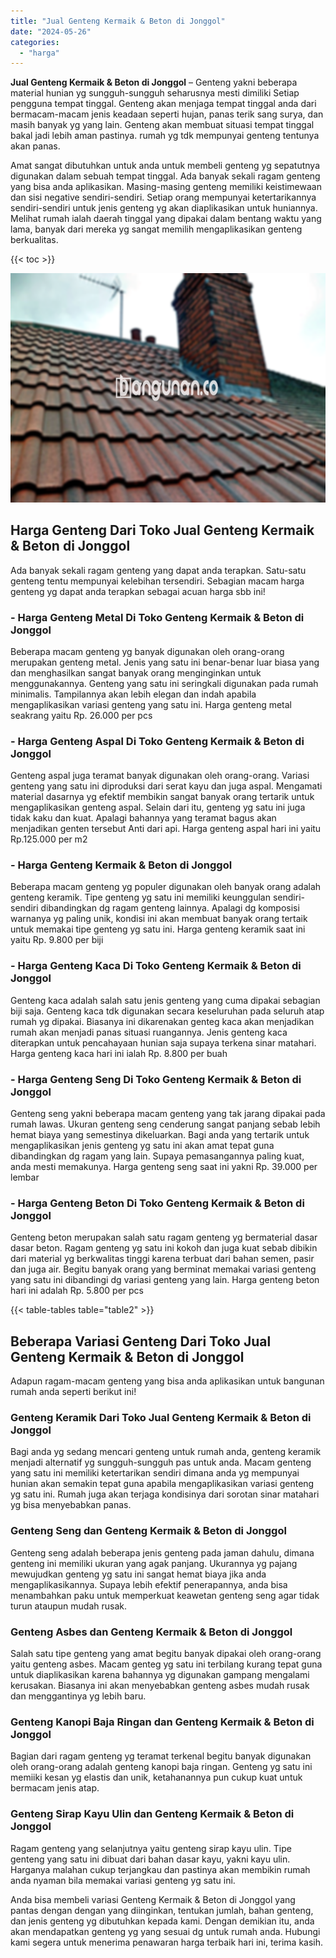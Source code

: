 ```yaml
---
title: "Jual Genteng Kermaik & Beton di Jonggol"
date: "2024-05-26"
categories: 
  - "harga"
---
```


**Jual Genteng Kermaik & Beton di Jonggol** – Genteng yakni beberapa material hunian yg sungguh-sungguh seharusnya mesti dimiliki Setiap pengguna tempat tinggal. Genteng akan menjaga tempat tinggal anda dari bermacam-macam jenis keadaan seperti hujan, panas terik sang surya, dan masih banyak yg yang lain. Genteng akan membuat situasi tempat tinggal bakal jadi lebih aman pastinya. rumah yg tdk mempunyai genteng tentunya akan panas.

Amat sangat dibutuhkan untuk anda untuk membeli genteng yg sepatutnya digunakan dalam sebuah tempat tinggal. Ada banyak sekali ragam genteng yang bisa anda aplikasikan. Masing-masing genteng memiliki keistimewaan dan sisi negative sendiri-sendiri. Setiap orang mempunyai ketertarikannya sendiri-sendiri untuk jenis genteng yg akan diaplikasikan untuk huniannya. Melihat rumah ialah daerah tinggal yang dipakai dalam bentang waktu yang lama, banyak dari mereka yg sangat memilih mengaplikasikan genteng berkualitas.

{{< toc >}}

![Jual Genteng Kermaik & Beton di Jonggol](/images/genteng-minimalis-murah24.png)

## Harga Genteng Dari Toko Jual Genteng Kermaik & Beton di Jonggol

Ada banyak sekali ragam genteng yang dapat anda terapkan. Satu-satu genteng tentu mempunyai kelebihan tersendiri. Sebagian macam harga genteng yg dapat anda terapkan sebagai acuan harga sbb ini!

### \- Harga Genteng Metal Di Toko Genteng Kermaik & Beton di Jonggol

Beberapa macam genteng yg banyak digunakan oleh orang-orang merupakan genteng metal. Jenis yang satu ini benar-benar luar biasa yang dan menghasilkan sangat banyak orang menginginkan untuk menggunakannya. Genteng yang satu ini seringkali digunakan pada rumah minimalis. Tampilannya akan lebih elegan dan indah apabila mengaplikasikan variasi genteng yang satu ini. Harga genteng metal seakrang yaitu Rp. 26.000 per pcs

### \- Harga Genteng Aspal Di Toko Genteng Kermaik & Beton di Jonggol

Genteng aspal juga teramat banyak digunakan oleh orang-orang. Variasi genteng yang satu ini diproduksi dari serat kayu dan juga aspal. Mengamati material dasarnya yg efektif membikin sangat banyak orang tertarik untuk mengaplikasikan genteng aspal. Selain dari itu, genteng yg satu ini juga tidak kaku dan kuat. Apalagi bahannya yang teramat bagus akan menjadikan genten tersebut Anti dari api. Harga genteng aspal hari ini yaitu Rp.125.000 per m2

### \- Harga Genteng Kermaik & Beton di Jonggol

Beberapa macam genteng yg populer digunakan oleh banyak orang adalah genteng keramik. Tipe genteng yg satu ini memiliki keunggulan sendiri-sendiri dibandingkan dg ragam genteng lainnya. Apalagi dg komposisi warnanya yg paling unik, kondisi ini akan membuat banyak orang tertaik untuk memakai tipe genteng yg satu ini. Harga genteng keramik saat ini yaitu Rp. 9.800 per biji

### \- Harga Genteng Kaca Di Toko Genteng Kermaik & Beton di Jonggol

Genteng kaca adalah salah satu jenis genteng yang cuma dipakai sebagian biji saja. Genteng kaca tdk digunakan secara keseluruhan pada seluruh atap rumah yg dipakai. Biasanya ini dikarenakan genteg kaca akan menjadikan rumah akan menjadi panas situasi ruangannya. Jenis genteng kaca diterapkan untuk pencahayaan hunian saja supaya terkena sinar matahari. Harga genteng kaca hari ini ialah Rp. 8.800 per buah

### \- Harga Genteng Seng Di Toko Genteng Kermaik & Beton di Jonggol

Genteng seng yakni beberapa macam genteng yang tak jarang dipakai pada rumah lawas. Ukuran genteng seng cenderung sangat panjang sebab lebih hemat biaya yang semestinya dikeluarkan. Bagi anda yang tertarik untuk mengaplikasikan jenis genteng yg satu ini akan amat tepat guna dibandingkan dg ragam yang lain. Supaya pemasangannya paling kuat, anda mesti memakunya. Harga genteng seng saat ini yakni Rp. 39.000 per lembar

### \- Harga Genteng Beton Di Toko Genteng Kermaik & Beton di Jonggol

Genteng beton merupakan salah satu ragam genteng yg bermaterial dasar dasar beton. Ragam genteng yg satu ini kokoh dan juga kuat sebab dibikin dari material yg berkwalitas tinggi karena terbuat dari bahan semen, pasir dan juga air. Begitu banyak orang yang berminat memakai variasi genteng yang satu ini dibandingi dg variasi genteng yang lain. Harga genteng beton hari ini adalah Rp. 5.800 per pcs

{{< table-tables table="table2" >}}

## Beberapa Variasi Genteng Dari Toko Jual Genteng Kermaik & Beton di Jonggol

Adapun ragam-macam genteng yang bisa anda aplikasikan untuk bangunan rumah anda seperti berikut ini!

### Genteng Keramik Dari Toko Jual Genteng Kermaik & Beton di Jonggol

Bagi anda yg sedang mencari genteng untuk rumah anda, genteng keramik menjadi alternatif yg sungguh-sungguh pas untuk anda. Macam genteng yang satu ini memiliki ketertarikan sendiri dimana anda yg mempunyai hunian akan semakin tepat guna apabila mengaplikasikan variasi genteng yg satu ini. Rumah juga akan terjaga kondisinya dari sorotan sinar matahari yg bisa menyebabkan panas.

### Genteng Seng dan Genteng Kermaik & Beton di Jonggol

Genteng seng adalah beberapa jenis genteng pada jaman dahulu, dimana genteng ini memiliki ukuran yang agak panjang. Ukurannya yg pajang mewujudkan genteng yg satu ini sangat hemat biaya jika anda mengaplikasikannya. Supaya lebih efektif penerapannya, anda bisa menambahkan paku untuk memperkuat keawetan genteng seng agar tidak turun ataupun mudah rusak.

### Genteng Asbes dan Genteng Kermaik & Beton di Jonggol

Salah satu tipe genteng yang amat begitu banyak dipakai oleh orang-orang yaitu genteng asbes. Macam genteg yg satu ini terbilang kurang tepat guna untuk diaplikasikan karena bahannya yg digunakan gampang mengalami kerusakan. Biasanya ini akan menyebabkan genteng asbes mudah rusak dan menggantinya yg lebih baru.

### Genteng Kanopi Baja Ringan dan Genteng Kermaik & Beton di Jonggol

Bagian dari ragam genteng yg teramat terkenal begitu banyak digunakan oleh orang-orang adalah genteng kanopi baja ringan. Genteng yg satu ini memiiki kesan yg elastis dan unik, ketahanannya pun cukup kuat untuk bermacam jenis atap.

### Genteng Sirap Kayu Ulin dan Genteng Kermaik & Beton di Jonggol

Ragam genteng yang selanjutnya yaitu genteng sirap kayu ulin. Tipe genteng yang satu ini dibuat dari bahan dasar kayu, yakni kayu ulin. Harganya malahan cukup terjangkau dan pastinya akan membikin rumah anda nyaman bila memakai variasi genteng yg satu ini.

Anda bisa membeli variasi Genteng Kermaik & Beton di Jonggol yang pantas dengan dengan yang diinginkan, tentukan jumlah, bahan genteng, dan jenis genteng yg dibutuhkan kepada kami. Dengan demikian itu, anda akan mendapatkan genteng yg yang sesuai dg untuk rumah anda. Hubungi kami segera untuk menerima penawaran harga terbaik hari ini, terima kasih.
